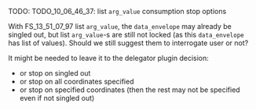 
TODO: TODO_10_06_46_37: list `arg_value` consumption stop options

With FS_13_51_07_97 list `arg_value`, the `data_envelope` may already be singled out,
but list `arg_value`-s are still not locked (as this `data_envelope` has list of values).
Should we still suggest them to interrogate user or not?

It might be needed to leave it to the delegator plugin decision:
*   or stop on singled out
*   or stop on all coordinates specified
*   or stop on specified coordinates (then the rest may not be specified even if not singled out)
